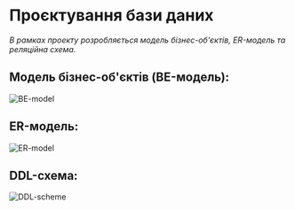 # Проєктування бази даних

*В рамках проекту розробляється модель бізнес-об'єктів, ER-модель та реляційна схема.*

## Модель бізнес-об'єктів (BE-модель):  
![BE-model](http://www.plantuml.com/plantuml/proxy?cache=no&src=https://raw.githubusercontent.com/snyk04/SurvExp/main/src/uml/business-models/BEM.puml)

## ER-модель:  
![ER-model](http://www.plantuml.com/plantuml/proxy?cache=no&src=https://raw.githubusercontent.com/snyk04/SurvExp/main/src/uml/business-models/ER.puml)

## DDL-схема:  
![DDL-scheme](http://www.plantuml.com/plantuml/proxy?cache=no&src=https://raw.githubusercontent.com/snyk04/SurvExp/main/src/images/ddl-scheme.jpg)
